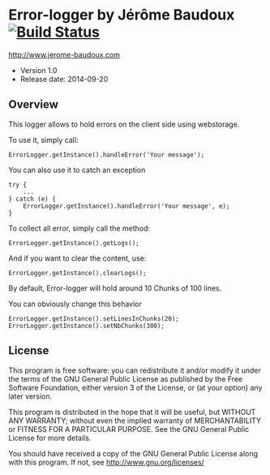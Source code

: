 Error-logger by Jérôme Baudoux [![Build Status](https://travis-ci.org/jerome-baudoux/error-logger.svg?branch=master)](https://travis-ci.org/jerome-baudoux/error-logger)
=======
http://www.jerome-baudoux.com

* Version 1.0
* Release date: 2014-09-20

Overview
-------
This logger allows to hold errors on the client side using webstorage.

To use it, simply call:

    ErrorLogger.getInstance().handleError('Your message');
	
You can also use it to catch an exception

    try {
	    ...
	} catch (e) {
	    ErrorLogger.getInstance().handleError('Your message', e);
	}
	
To collect all error, simply call the method:

	ErrorLogger.getInstance().getLogs();
	
And if you want to clear the content, use:

	ErrorLogger.getInstance().clearLogs();
	
By default, Error-logger will hold around 10 Chunks of 100 lines.

You can obviously change this behavior

    ErrorLogger.getInstance().setLinesInChunks(20);
    ErrorLogger.getInstance().setNbChunks(300); 

License
-------
This program is free software: you can redistribute it and/or modify
it under the terms of the GNU General Public License as published by
the Free Software Foundation, either version 3 of the License, or
(at your option) any later version.
 
This program is distributed in the hope that it will be useful,
but WITHOUT ANY WARRANTY; without even the implied warranty of
MERCHANTABILITY or FITNESS FOR A PARTICULAR PURPOSE.  See the
GNU General Public License for more details.

You should have received a copy of the GNU General Public License
along with this program.  If not, see <http://www.gnu.org/licenses/>
